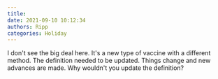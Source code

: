 ```yaml
---
title: 
date: 2021-09-10 10:12:34
authors: Ripp
categories: Holiday
---
```


 I don't see the big deal here. It's a new type of vaccine with a different method. The definition needed to be updated. Things change and new advances are made.  Why wouldn't you update the definition?